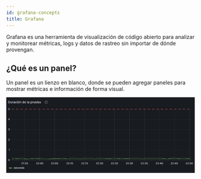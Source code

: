 ```yaml
---
id: grafana-concepts
title: Grafana
---
```


Grafana es una herramienta de visualización de código abierto para analizar y monitorear métricas, logs y datos de rastreo sin importar de dónde provengan.

## ¿Qué es un panel?

Un panel es un lienzo en blanco, donde se pueden agregar paneles para mostrar métricas e información de forma visual.

![Panel](/img/docs/artemis/grafana-panel.webp)
